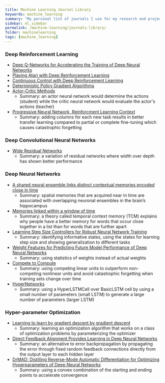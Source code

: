 ```yaml
---
title: Machine Learning Journal Library
keywords: machine_learning
summary: "My personal list of journals I use for my research and projects where I wrote one-sentence summaries."
sidebar: ml_sidebar
permalink: /machine-learning/journals-library/
folder: machinelearning
tags: [machine_learning]
---
```

### Deep Reinforcement Learning
- [Deep Q-Networks for Accelerating the Training of Deep Neural Networks](https://arxiv.org/abs/1606.01467)
- [Playing Atari with Deep Reinforcement Learning](https://arxiv.org/abs/1312.5602)
- [Continuous Control with Deep Reinforcement Learning](https://arxiv.org/abs/1509.02971)
- [Deterministic Policy Gradient Algorithms](http://jmlr.org/proceedings/papers/v32/silver14.pdf)
- [Actor-Critic Methods](https://webdocs.cs.ualberta.ca/~sutton/book/ebook/node66.html)
    - Summary: an actor neural network would determine the actions (student) while the critic neural network would evaluate the actor's actions (teacher)
- [Progressive Neural Network, Reinforcment Learning Context](https://arxiv.org/pdf/1606.04671.pdf)
    - Summary: adding columns for each new task results in better transfer learning compared to partial or complete fine-tuning which causes catastrophic forgetting

### Deep Convolutional Neural Networks
- [Wide Residual Networks](https://arxiv.org/abs/1605.07146)
    - Summary: a variation of residual networks where width over depth has shown better performance

### Deep Neural Networks
- [A shared neural ensemble links distinct contextual memories encoded close in time](http://www.nature.com/nature/journal/v534/n7605/full/nature17955.html)
    - Summary: spatial memories that are acquired near in time are associated with overlapping neuronal ensembles in the brain’s hippocampus
- [Memories linked within a window of time](http://www.nature.com/nature/journal/v536/n7617/full/536405a.html)
    - Summary: a theory called temporal context memory (TCM) explains why people have a better memory for words that occur close together in a list than for words that are further apart
- [Learning Step Size Controllers for Robust Neural Network Training](https://www.microsoft.com/en-us/research/wp-content/uploads/2016/04/daniel2016stepsizecontrol.pdf)
    - Summary: identifying informative states, using the states for learning step size and showing generalization to different tasks
- [Weight Features for Predicting Future Model Performance of Deep Neural Networks](http://www.ijcai.org/Proceedings/16/Papers/318.pdf)
    - Summary: using statistics of weights instead of actual weights
- [Compete to Compute](http://papers.nips.cc/paper/5059-compete-to-compute.pdf)
    - Summary: using competing linear units to outperform non-competing nonlinear units and avoid catastrophic forgetting when training sets change over time
- [HyperNetworks](https://arxiv.org/pdf/1609.09106v3.pdf)
    - Summary: using a HyperLSTMCell over BasicLSTM cell by using a small number of parameters (small LSTM) to generate a large number of parameters (larger LSTM)

### Hyper-parameter Optimization
- [Learning to learn by gradient descent by gradient descent](https://arxiv.org/abs/1606.04474)
    - Summary: learning an optimization algorithm that works on a class of optimization problems by parameterizing the optimizer
- [Direct Feedback Alignment Provides Learning in Deep Neural Networks](https://arxiv.org/abs/1609.01596)
    - Summary: an alternative to error backpropagation by propagating the error through fixed random feedback connections directly from the output layer to each hidden layer
- [DrMAD: Distilling Reverse-Mode Automatic Differentiation for Optimizing Hyperparameters of Deep Neural Networks](https://arxiv.org/abs/1601.00917)
    - Summary: using a convex combination of the starting and ending points to accelerate convergence
